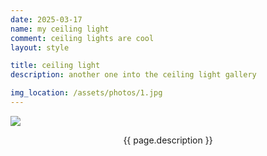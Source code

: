 ```yaml
---
date: 2025-03-17 
name: my ceiling light 
comment: ceiling lights are cool
layout: style

title: ceiling light 
description: another one into the ceiling light gallery

img_location: /assets/photos/1.jpg
---
```

<div class="row justify-content-center photo-container">
    <div class="col-10" style="max-height: 400px">
        <img style="margin: auto;display: block; max-width: 100%; max-height: 100%; object-fit: scale-down;" src="{{ page.img_location }}"/>
    <div>
    <p class="mt-1 mb-0" style="text-align: center;">{{ page.description }}</p>
</div>







